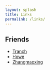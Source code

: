 ```yaml
---
layout: splash
title: Links
permalink: /links/
---
```


## Friends
- [Tranch](https://tranch.me)
- [Howe](https://zhanhao.xyz)
- [Zhangmaoxing](https://zhangmaoxing.cn)